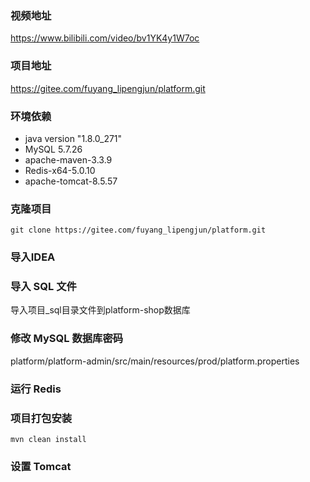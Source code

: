 ### 视频地址

https://www.bilibili.com/video/bv1YK4y1W7oc



### 项目地址

https://gitee.com/fuyang_lipengjun/platform.git



### 环境依赖

- java version "1.8.0_271"
- MySQL 5.7.26
- apache-maven-3.3.9
- Redis-x64-5.0.10
- apache-tomcat-8.5.57



### 克隆项目

```
git clone https://gitee.com/fuyang_lipengjun/platform.git
```



### 导入IDEA



### 导入 SQL 文件

导入项目_sql目录文件到platform-shop数据库



### 修改 MySQL 数据库密码

platform/platform-admin/src/main/resources/prod/platform.properties



### 运行 Redis



### 项目打包安装

```
mvn clean install
```



### 设置 Tomcat

